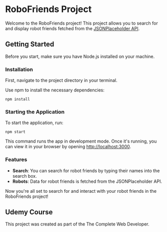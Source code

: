 # RoboFriends Project

Welcome to the RoboFriends project! This project allows you to search for and display robot friends fetched from the [JSONPlaceholder API](https://jsonplaceholder.typicode.com/users).

## Getting Started

Before you start, make sure you have Node.js installed on your machine.

### Installation

First, navigate to the project directory in your terminal.

Use npm to install the necessary dependencies:

``` npm install ```

### Starting the Application

To start the application, run:

``` npm start ```

This command runs the app in development mode. Once it's running, you can view it in your browser by opening [http://localhost:3000](http://localhost:3000).

### Features

- **Search**: You can search for robot friends by typing their names into the search box.
- **Robots**: Data for robot friends is fetched from the JSONPlaceholder API.

Now you're all set to search for and interact with your robot friends in the RoboFriends project!

## Udemy Course

This project was created as part of the The Complete Web Developer.
